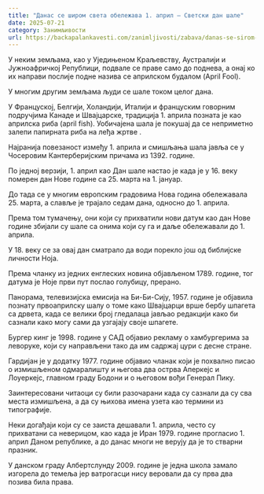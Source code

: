 ```yaml
---
title: "Данас се широм света обележава 1. април – Светски дан шале"
date: 2025-07-21
category: Занимљивости
url: https://backapalankavesti.com/zanimljivosti/zabava/danas-se-sirom-sveta-obelezava-1-april-svetski-dan-sale2/
---
```


У неким земљама, као у Уједињеном Краљевству, Аустралији и Јужноафричкој Републици, подвале се праве само до поднева, а онај ко их направи послије подне назива се априлском будалом (April Fool).

У многим другим земљама људи се шале током целог дана.

У Француској, Белгији, Холандији, Италији и француским говорним подручјима Канаде и Швајцарске, традиција 1. априла позната је као априлска риба (april fish). Уобичајена шала је покушај да се неприметно залепи папирната риба на леђа жртве .

Најранија повезаност између 1. априла и смишљања шала јавља се у Чосеровим Кантерберијским причама из 1392. године.

По једној верзији, 1. април као Дан шале настао је када је у 16. веку померен дан Нове године са 25. марта на 1. јануар.

До тада се у многим европским градовима Нова година обележавала 25. марта, а славље је трајало седам дана, односно до 1. априла.

Према том тумачењу, они који су прихватили нови датум као дан Нове године збијали су шале са онима који су га и даље обележавали до 1. априла.

У 18. веку се за овај дан сматрало да води порекло још од библијске личности Ноја.

Према чланку из једних енглеских новина објављеном 1789. године, тог датума је Ноје први пут послао голубицу, прерано.

Панорама, телевизијска емисија на Би-Би-Сију, 1957. године је објавила познату првоаприлску шалу о томе како Швајцарци врше бербу шпагета са дрвета, када се велики број гледалаца јављао редакцији како би сазнали како могу сами да узгајају своје шпагете.

Бургер кинг је 1998. године у САД објавио рекламу о хамбургерима за леворуке, који су направљени тако да им садржај цури с десне стране.

Гардијан је у додатку 1977. године објавио чланак који је похвално писао о измишљеном одмаралишту и његова два острва Аперкејс и Лоуеркејс, главном граду Бодони и о његовом вођи Генерал Пику.

Заинтересовани читаоци су били разочарани када су сазнали да су сва места измишљена, а да су њихова имена узета као термини из типографије.

Неки догађаји који су се заиста дешавали 1. априла, често су прихватани са неверицом, као када је Иран 1979. године прогласио 1. април Даном републике, а до данас многи не верују да је то стварни празник.

У данском граду Албертслунду 2009. године је једна школа замало изгорела до темеља јер ватрогасци нису веровали да су прва два позива била права.
